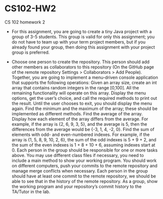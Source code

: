 # CS102-HW2
CS 102 homework 2 


* For this assignment, you are going to create a tiny Java project with a group of 3-5 students. This group is valid for only this assignment; you do not have to team up with your term project members, but if you already found your group, then doing this assignment with your project group is preferred.

* Choose one person to create the repository. This person should add other members as collaborators to this repository (On the GitHub page of the remote repository Settings > Collaborators > Add People).
Together, you are going to implement a menu-driven console application that supports the following operations:
Given an array size, create an int array that contains random integers in the range [0,100]. All the remaining functionality will operate on this array.
Display the menu options, get the user’s choice, and call the required methods to print out the result. Until the user chooses to exit, you should display the menu again.
Find the minimum and the maximum of the array; these should be implemented as different methods.
Find the average of the array. Display how each element of the array differs from the average. For example, if the array is {2, 6, 9, 3, 5}, and the average is 5, then the differences from the average would be {-3, 1, 4, -2, 0}.
Find the sum of elements with odd- and even-numbered indexes. For example, if the array is {1, 5, 8, 9, 10, 2, 6}, the sum of the odd indexes is 5 + 9 + 2, and the sum of the even indexes is 1 + 8 + 10 + 6, assuming indexes start at 0.
Each person in the group should be responsible for one or more tasks above. You may use different class files if necessary, you need to include a main method to show your working program. You should work on different computers, push your commits to the remote repository and manage merge conflicts when necessary. Each person in the group should have at least one commit to the remote repository, we should be able to see that in the history of the remote repository.
As a group, show the working program and your repository’s commit history to the TA/Tutor in the lab.


